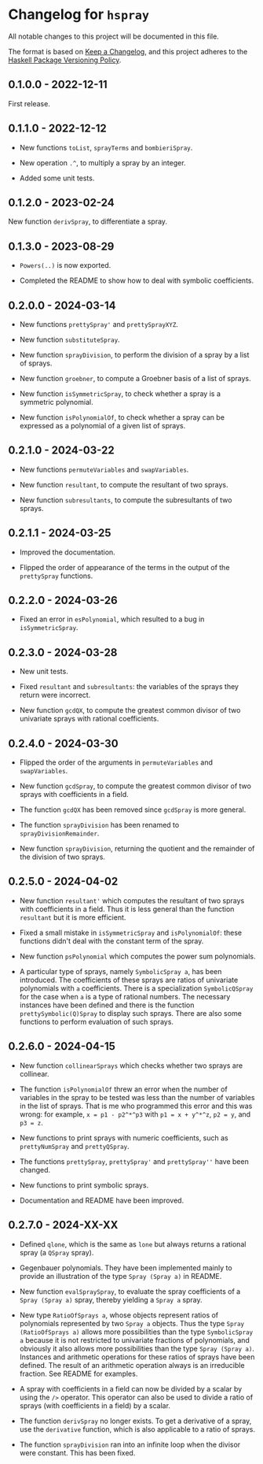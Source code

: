 # Changelog for `hspray`

All notable changes to this project will be documented in this file.

The format is based on [Keep a Changelog](https://keepachangelog.com/en/1.0.0/),
and this project adheres to the
[Haskell Package Versioning Policy](https://pvp.haskell.org/).


## 0.1.0.0 - 2022-12-11

First release.


## 0.1.1.0 - 2022-12-12

* New functions `toList`, `sprayTerms` and `bombieriSpray`.

* New operation `.^`, to multiply a spray by an integer.

* Added some unit tests.


## 0.1.2.0 - 2023-02-24

New function `derivSpray`, to differentiate a spray.


## 0.1.3.0 - 2023-08-29

* `Powers(..)` is now exported.

* Completed the README to show how to deal with symbolic coefficients.


## 0.2.0.0 - 2024-03-14

* New functions `prettySpray'` and `prettySprayXYZ`.

* New function `substituteSpray`.

* New function `sprayDivision`, to perform the division of a spray by a list of sprays.

* New function `groebner`, to compute a Groebner basis of a list of sprays.

* New function `isSymmetricSpray`, to check whether a spray is a symmetric polynomial.

* New function `isPolynomialOf`, to check whether a spray can be expressed as a polynomial of a given list of sprays.


## 0.2.1.0 - 2024-03-22

* New functions `permuteVariables` and `swapVariables`.

* New function `resultant`, to compute the resultant of two sprays.

* New function `subresultants`, to compute the subresultants of two sprays.


## 0.2.1.1 - 2024-03-25

* Improved the documentation.

* Flipped the order of appearance of the terms in the output of the `prettySpray` functions.


## 0.2.2.0 - 2024-03-26

* Fixed an error in `esPolynomial`, which resulted to a bug in `isSymmetricSpray`.


## 0.2.3.0 - 2024-03-28

* New unit tests.

* Fixed `resultant` and `subresultants`: the variables of the sprays they return were incorrect.

* New function `gcdQX`, to compute the greatest common divisor of two univariate sprays with rational coefficients.


## 0.2.4.0 - 2024-03-30

* Flipped the order of the arguments in `permuteVariables` and `swapVariables`.

* New function `gcdSpray`, to compute the greatest common divisor of two sprays with coefficients in a field. 

* The function `gcdQX` has been removed since `gcdSpray` is more general.

* The function `sprayDivision` has been renamed to `sprayDivisionRemainder`.

* New function `sprayDivision`, returning the quotient and the remainder of the division of two sprays.


## 0.2.5.0 - 2024-04-02

* New function `resultant'` which computes the resultant of two sprays with coefficients in a field. 
Thus it is less general than the function `resultant` but it is more efficient. 

* Fixed a small mistake in `isSymmetricSpray` and `isPolynomialOf`: these functions didn't deal with 
the constant term of the spray.

* New function `psPolynomial` which computes the power sum polynomials.

* A particular type of sprays, namely `SymbolicSpray a`, has been introduced. The coefficients of 
these sprays are ratios of univariate polynomials with `a` coefficients. There is a specialization 
`SymbolicQSpray` for the case when `a` is a type of rational numbers. The necessary instances have 
been defined and there is the function `prettySymbolic(Q)Spray` to display such sprays. There are 
also some functions to perform evaluation of such sprays.


## 0.2.6.0 - 2024-04-15

* New function `collinearSprays` which checks whether two sprays are collinear.

* The function `isPolynomialOf` threw an error when the number of variables in
the spray to be tested was less than the number of variables in the list of 
sprays. That is me who programmed this error and this was wrong: for example, 
`x = p1 - p2^*^p3` with `p1 = x + y^*^z`, `p2 = y`, and `p3 = z`.

* New functions to print sprays with numeric coefficients, such as 
`prettyNumSpray` and `prettyQSpray`.

* The functions `prettySpray`, `prettySpray'` and `prettySpray''` have been 
changed.

* New functions to print symbolic sprays.

* Documentation and README have been improved.


## 0.2.7.0 - 2024-XX-XX

* Defined `qlone`, which is the same as `lone` but always returns a rational 
spray (a `QSpray` spray).

* Gegenbauer polynomials. They have been implemented mainly to provide an 
illustration of the type `Spray (Spray a)` in README.

* New function `evalSpraySpray`, to evaluate the spray coefficients of a 
`Spray (Spray a)` spray, thereby yielding a `Spray a` spray.

* New type `RatioOfSprays a`, whose objects represent ratios of polynomials 
represented by two `Spray a` objects. Thus the type `Spray (RatioOfSprays a)` 
allows more possibilities than the type `SymbolicSpray a` because it is not 
restricted to univariate fractions of polynomials, and obviously it also 
allows more possibilities than the type `Spray (Spray a)`. Instances and 
arithmetic operations for these ratios of sprays have been defined. The result 
of an arithmetic operation always is an irreducible fraction. See README for 
examples.

* A spray with coefficients in a field can now be divided by a scalar by using
the `/>` operator. This operator can also be used to divide a ratio of sprays 
(with coefficients in a field) by a scalar.

* The function `derivSpray` no longer exists. To get a derivative of a spray, 
use the `derivative` function, which is also applicable to a ratio of sprays.

* The function `sprayDivision` ran into an infinite loop when the divisor were
constant. This has been fixed.